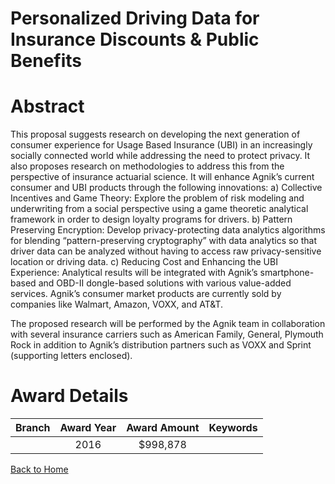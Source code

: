
Personalized Driving Data for Insurance Discounts &amp; Public Benefits
=======================================================================

# Abstract


This proposal suggests research on developing the next generation of consumer experience for Usage Based Insurance (UBI) in an increasingly socially connected world while addressing the need to protect privacy. It also proposes research on methodologies to address this from the perspective of insurance actuarial science. It will enhance Agnik’s current consumer and UBI products through the following innovations:
a) Collective Incentives and Game Theory: Explore the problem of risk modeling and underwriting from a social perspective using a game theoretic analytical framework in order to design loyalty programs for drivers.
b) Pattern Preserving Encryption: Develop privacy-protecting data analytics algorithms for blending “pattern-preserving cryptography” with data analytics so that driver data can be analyzed without having to access raw privacy-sensitive location or driving data.
c) Reducing Cost and Enhancing the UBI Experience: Analytical results will be integrated with Agnik’s smartphone-based and OBD-II dongle-based solutions with various value-added services. Agnik’s consumer market products are currently sold by companies like Walmart, Amazon, VOXX, and AT&T.

The proposed research will be performed by the Agnik team in collaboration with several insurance carriers such as American Family, General, Plymouth Rock in addition to Agnik’s distribution partners such as VOXX and Sprint (supporting letters enclosed).  

# Award Details

|Branch|Award Year|Award Amount|Keywords|
| :---: | :---: | :---: | :---: |
||2016|$998,878||
  
  


[Back to Home](https://github.com/chrischow/dod_sbir_awards/Reports/JT/#160)